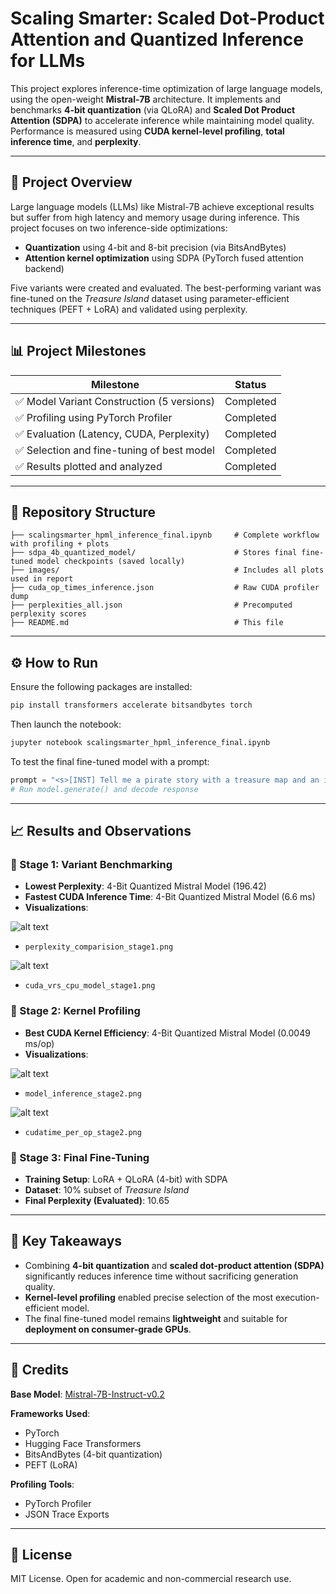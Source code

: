 # Scaling Smarter: Scaled Dot-Product Attention and Quantized Inference for LLMs

This project explores inference-time optimization of large language models, using the open-weight **Mistral-7B** architecture. It implements and benchmarks **4-bit quantization** (via QLoRA) and **Scaled Dot Product Attention (SDPA)** to accelerate inference while maintaining model quality. Performance is measured using **CUDA kernel-level profiling**, **total inference time**, and **perplexity**.

---

## 🧠 Project Overview

Large language models (LLMs) like Mistral-7B achieve exceptional results but suffer from high latency and memory usage during inference. This project focuses on two inference-side optimizations:

- **Quantization** using 4-bit and 8-bit precision (via BitsAndBytes)
- **Attention kernel optimization** using SDPA (PyTorch fused attention backend)

Five variants were created and evaluated. The best-performing variant was fine-tuned on the *Treasure Island* dataset using parameter-efficient techniques (PEFT + LoRA) and validated using perplexity.

---

## 📊 Project Milestones

| Milestone                                  | Status     |
|-------------------------------------------|------------|
| ✅ Model Variant Construction (5 versions) | Completed  |
| ✅ Profiling using PyTorch Profiler        | Completed  |
| ✅ Evaluation (Latency, CUDA, Perplexity)  | Completed  |
| ✅ Selection and fine-tuning of best model | Completed  |
| ✅ Results plotted and analyzed            | Completed  |

---

## 🧱 Repository Structure

```
├── scalingsmarter_hpml_inference_final.ipynb     # Complete workflow with profiling + plots
├── sdpa_4b_quantized_model/                      # Stores final fine-tuned model checkpoints (saved locally)
├── images/                                       # Includes all plots used in report
├── cuda_op_times_inference.json                  # Raw CUDA profiler dump
├── perplexities_all.json                         # Precomputed perplexity scores
├── README.md                                     # This file
```

---

## ⚙️ How to Run

Ensure the following packages are installed:

```bash
pip install transformers accelerate bitsandbytes torch
```

Then launch the notebook:

```bash
jupyter notebook scalingsmarter_hpml_inference_final.ipynb
```

To test the final fine-tuned model with a prompt:

```python
prompt = "<s>[INST] Tell me a pirate story with a treasure map and an island. [/INST]"
# Run model.generate() and decode response
```

---

## 📈 Results and Observations

### 🔹 Stage 1: Variant Benchmarking
- **Lowest Perplexity**: 4-Bit Quantized Mistral Model (196.42)
- **Fastest CUDA Inference Time**: 4-Bit Quantized Mistral Model (6.6 ms)
- **Visualizations**:

![alt text](image.png)

  - `perplexity_comparision_stage1.png`

![alt text](image-1.png)

  - `cuda_vrs_cpu_model_stage1.png`

### 🔹 Stage 2: Kernel Profiling
- **Best CUDA Kernel Efficiency**: 4-Bit Quantized Mistral Model (0.0049 ms/op)
- **Visualizations**:

![alt text](image-2.png)

  - `model_inference_stage2.png`

![alt text](image-3.png)

  - `cudatime_per_op_stage2.png`

### 🔹 Stage 3: Final Fine-Tuning
- **Training Setup**: LoRA + QLoRA (4-bit) with SDPA
- **Dataset**: 10% subset of *Treasure Island*
- **Final Perplexity (Evaluated)**: 10.65

---

## 📌 Key Takeaways

- Combining **4-bit quantization** and **scaled dot-product attention (SDPA)** significantly reduces inference time without sacrificing generation quality.
- **Kernel-level profiling** enabled precise selection of the most execution-efficient model.
- The final fine-tuned model remains **lightweight** and suitable for **deployment on consumer-grade GPUs**.

---

## 🔗 Credits

**Base Model**: [Mistral-7B-Instruct-v0.2](https://huggingface.co/mistralai/Mistral-7B-Instruct-v0.2)

**Frameworks Used**:
- PyTorch
- Hugging Face Transformers
- BitsAndBytes (4-bit quantization)
- PEFT (LoRA)

**Profiling Tools**:
- PyTorch Profiler
- JSON Trace Exports

---

## 🏁 License

MIT License. Open for academic and non-commercial research use.
